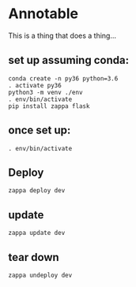 # Annotable

This is a thing that does a thing...

## set up assuming conda:  

```
conda create -n py36 python=3.6 
. activate py36
python3 -m venv ./env
. env/bin/activate 
pip install zappa flask
```

## once set up:

```
. env/bin/activate
```

## Deploy

`zappa deploy dev`

## update

`zappa update dev`

## tear down
`zappa undeploy dev`
